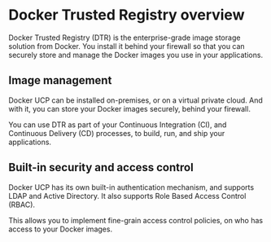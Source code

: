 <!--[metadata]>
+++
aliases = ["/docker-hub-enterprise/"]
title = "Docker Trusted Registry overview"
description = "Learn how to install, configure, and use Docker Trusted Registry."
keywords = ["docker, registry, repository, images"]
[menu.main]
parent="workw_dtr"
weight=0
+++
<![end-metadata]-->

# Docker Trusted Registry overview

Docker Trusted Registry (DTR) is the enterprise-grade image storage solution
from Docker. You install it behind your firewall so that you can securely store
and manage the Docker images you use in your applications.

<!--  TODO: add screenshot -->

## Image management

Docker UCP can be installed on-premises, or on a virtual private cloud.
And with it, you can store your Docker images securely, behind your firewall.

You can use DTR as part of your Continuous Integration (CI), and Continuous
Delivery (CD) processes, to build, run, and ship your applications.


## Built-in security and access control

Docker UCP has its own built-in authentication mechanism, and supports LDAP
and Active Directory. It also supports Role Based Access Control (RBAC).

This allows you to implement fine-grain access control policies, on who has
access to your Docker images.

<!--  TODO: add screenshot -->
